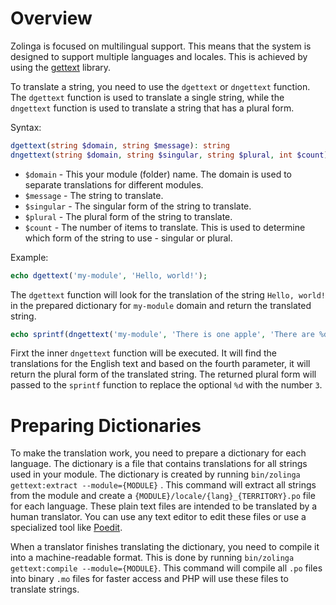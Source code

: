 # Overview

Zolinga is focused on multilingual support. This means that the system is designed to support multiple languages and locales. This is achieved by using the [gettext](https://www.gnu.org/software/gettext/) library.

To translate a string, you need to use the `dgettext` or `dngettext` function. The `dgettext` function is used to translate a single string, while the `dngettext` function is used to translate a string that has a plural form.

Syntax:

```php
dgettext(string $domain, string $message): string
dngettext(string $domain, string $singular, string $plural, int $count): string
```

- `$domain` - This your module (folder) name. The domain is used to separate translations for different modules.
- `$message` - The string to translate.
- `$singular` - The singular form of the string to translate.
- `$plural` - The plural form of the string to translate.
- `$count` - The number of items to translate. This is used to determine which form of the string to use - singular or plural.

Example:

```php
echo dgettext('my-module', 'Hello, world!');
```

The `dgettext` function will look for the translation of the string `Hello, world!` in the prepared dictionary for `my-module` domain and return the translated string. 

```php
echo sprintf(dngettext('my-module', 'There is one apple', 'There are %d apples', 3), 3);
```

Firxt the inner `dngettext` function will be executed. It will find the translations for the English text and based on the fourth parameter, it will return the plural form of the translated string. The returned plural form will passed to the `sprintf` function to replace the optional `%d` with the number `3`.

# Preparing Dictionaries

To make the translation work, you need to prepare a dictionary for each language. The dictionary is a file that contains translations for all strings used in your module. The dictionary is created by running `bin/zolinga gettext:extract --module={MODULE}` . This command will extract all strings from the module and create a `{MODULE}/locale/{lang}_{TERRITORY}.po` file for each language. These plain text files are intended to be translated by a human translator. You can use any text editor to edit these files or use a specialized tool like [Poedit](https://poedit.net/).

When a translator finishes translating the dictionary, you need to compile it into a machine-readable format. This is done by running `bin/zolinga gettext:compile --module={MODULE}`. This command will compile all `.po` files into binary `.mo` files for faster access and PHP will use these files to translate strings.
